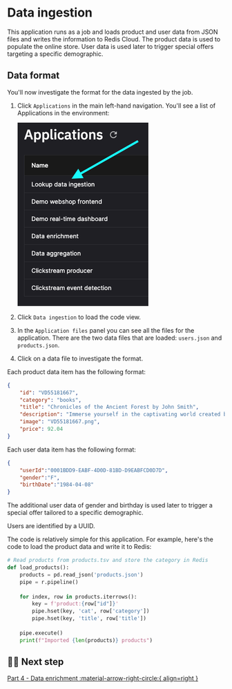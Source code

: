 # Data ingestion

This application runs as a job and loads product and user data from JSON files and writes the information to Redis Cloud. The product data is used to populate the online store. User data is used later to trigger special offers targeting a specific demographic.

## Data format

You'll now investigate the format for the data ingested by the job.

1. Click `Applications` in the main left-hand navigation. You'll see a list of Applications in the environment:

    ![Clickstream Applications](./images/clickstream-applications.png)

2. Click `Data ingestion` to load the code view.

3. In the `Application files` panel you can see all the files for the application. There are the two data files that are loaded: `users.json` and `products.json`.

4. Click on a data file to investigate the format.

Each product data item has the following format:

``` json
{
    "id": "VD55181667",
    "category": "books",
    "title": "Chronicles of the Ancient Forest by John Smith",
    "description": "Immerse yourself in the captivating world created by John Smith. Chronicles of the Ancient Forest takes you on a journey through an ancient forest filled with mystery and wonder. A must-read for fans of fantasy and adventure.",
    "image": "VD55181667.png",
    "price": 92.04
}
```

Each user data item has the following format:

``` json
{
    "userId":"0001BDD9-EABF-4D0D-81BD-D9EABFCD0D7D",
    "gender":"F",
    "birthDate":"1984-04-08"
}
```

The additional user data of gender and birthday is used later to trigger a special offer tailored to a specific demographic.

Users are identified by a UUID.

The code is relatively simple for this application. For example, here's the code to load the product data and write it to Redis:

``` python
# Read products from products.tsv and store the category in Redis
def load_products():
    products = pd.read_json('products.json')
    pipe = r.pipeline()

    for index, row in products.iterrows():
        key = f'product:{row["id"]}'
        pipe.hset(key, 'cat', row['category'])
        pipe.hset(key, 'title', row['title'])

    pipe.execute()
    print(f"Imported {len(products)} products")
```

## 🏃‍♀️ Next step

[Part 4 - Data enrichment :material-arrow-right-circle:{ align=right }](./data-enrichment.md)
